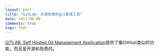 ```yaml
---
layout: post
title: "GitLab: 开源免费的git管理工具"
date: 2013-06-08
comments: true
tags: Tool
---
```

<p><a href="http://gitlab.org/">GITLAB: Self Hosted Git Management Application</a>提供了像GitHub类似的功能，而且是开源和免费的。</p>